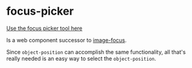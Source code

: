 # focus-picker

[Use the focus picker tool here](https://focus-picker.pages.dev/)

Is a web component successor to [image-focus](https://github.com/third774/image-focus).

Since `object-position` can accomplish the same functionality, all that's really needed is an easy way to select the `object-position`.
